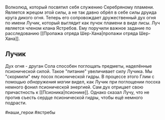 Волколюд, который посвятил себя служению Серебряному пламени. Является жрецом этой силы, а не так давно обрёл в себе силы друида круга дикого огня. Теперь его сопровождает дружественный дух огня по имени Лучик, который выглядит как пучок пламени в виде лисы. Луч является членом клана Ястребов. Ему поручили важное задание по расследованию [[Пропажа отряда Шер-Хана|пропажи отряда Шер-Хана]].

## Лучик

Дух огня - друган Сола способен поглощать предметы, наделённые псионической силой. Такое "питание" увеличивает силу Лучика. Мы "скормили" ему посох псионической гидры. В процессе этого Глим с помощью *обнаружения магии* видел, как Лучик при поглощении посоха немного фонил псионической энергией. Сам дух отрицает свою причастность к [[Псионика|псионике]]. Однако сказал Лучу, что не против съесть сердце псионической гидры, чтобы ещё немного подрасти.

#наши_герои #ястребы